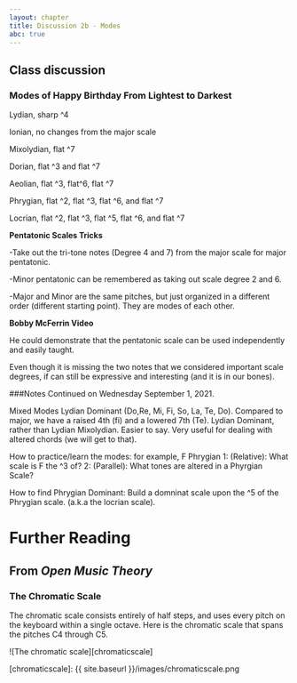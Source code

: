 ```yaml
---
layout: chapter
title: Discussion 2b - Modes
abc: true
---
```


## Class discussion

### Modes of Happy Birthday From Lightest to Darkest

Lydian, sharp ^4

Ionian, no changes from the major scale

Mixolydian, flat ^7

Dorian, flat ^3 and flat ^7

Aeolian, flat ^3, flat^6, flat ^7

Phrygian, flat ^2, flat ^3, flat ^6, and flat ^7

Locrian, flat ^2, flat ^3, flat ^5, flat ^6, and flat ^7

**Pentatonic Scales Tricks**

-Take out the tri-tone notes (Degree 4 and 7) from the major scale for major pentatonic.

-Minor pentatonic can be remembered as taking out scale degree 2 and 6.

-Major and Minor are the same pitches, but just organized in a different order (different starting point). They are modes of each other.

**Bobby McFerrin Video**

He could demonstrate that the pentatonic scale can be used independently and easily taught. 

Even though it is missing the two notes that we considered important scale degrees, if can still be expressive and interesting (and it is in our bones). 

###Notes Continued on Wednesday September 1, 2021. 

Mixed Modes
Lydian Dominant (Do,Re, Mi, Fi, So, La, Te, Do). Compared to major, we have a raised 4th (fi) and a lowered 7th (Te). 
Lydian Dominant, rather than Lydian Mixolydian. Easier to say. Very useful for dealing with altered chords (we will get to that).

How to practice/learn the modes: for example, F Phrygian
1: (Relative): What scale is F the ^3 of?
2: (Parallel): What tones are altered in a Phyrgian Scale?

How to find Phrygian Dominant: Build a domninat scale upon the ^5 of the Phrygian scale. (a.k.a the locrian scale).

# Further Reading

## From *Open Music Theory*

### The Chromatic Scale ###

The chromatic scale consists entirely of half steps, and uses every pitch on the keyboard within a single octave. Here is the chromatic scale that spans the pitches C4 through C5.

![The chromatic scale][chromaticscale]

[chromaticscale]: {{ site.baseurl }}/images/chromaticscale.png
